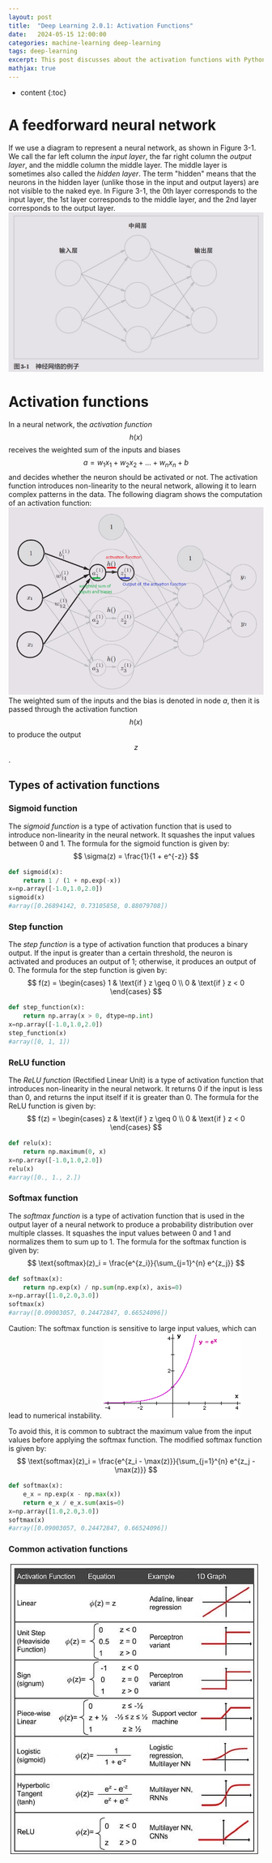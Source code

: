 ```yaml
---
layout: post
title:  "Deep Learning 2.0.1: Activation Functions"
date:   2024-05-15 12:00:00
categories: machine-learning deep-learning
tags: deep-learning
excerpt: This post discusses about the activation functions with Python implementations.
mathjax: true
---
```


* content
{:toc}


# A feedforward neural network
If we use a diagram to represent a neural network, as shown in Figure 3-1. 
We call the far left column the _input layer_, the far right column the _output layer_, and the middle column the middle layer. 
The middle layer is sometimes also called the _hidden layer_. The term "hidden" means that the neurons in the hidden layer (unlike those in the input and output layers) are not visible to the naked eye. 
In Figure 3-1, the 0th layer corresponds to the input layer, the 1st layer corresponds to the middle layer, and the 2nd layer corresponds to the output layer.
![feedforward neural network](/assets/images/deep_learning/200/neural-network-example.png)

# Activation functions
In a neural network, the _activation function_ $$ h(x) $$ receives the weighted sum of the inputs and biases $$ a = w_1x_1 + w_2x_2 + \ldots + w_nx_n + b$$ and decides whether the neuron should be activated or not. 
The activation function introduces non-linearity to the neural network, allowing it to learn complex patterns in the data. The following diagram shows the computation of an activation function:
![activation function](/assets/images/deep_learning/200/activation-func-compute.png)
The weighted sum of the inputs and the bias is denoted in node _a_, then it is passed through the activation function $$ h(x) $$ to produce the output $$ z $$.

## Types of activation functions

### Sigmoid function
The _sigmoid function_ is a type of activation function that is used to introduce non-linearity in the neural network. It squashes the input values between 0 and 1. The formula for the sigmoid function is given by:
$$ \sigma(z) = \frac{1}{1 + e^{-z}} $$

```python
def sigmoid(x):
    return 1 / (1 + np.exp(-x))
x=np.array([-1.0,1.0,2.0])
sigmoid(x) 
#array([0.26894142, 0.73105858, 0.88079708])
```

### Step function
The _step function_ is a type of activation function that produces a binary output. If the input is greater than a certain threshold, the neuron is activated and produces an output of 1; otherwise, it produces an output of 0. The formula for the step function is given by:
$$ f(z) = \begin{cases} 1 & \text{if } z \geq 0 \\ 0 & \text{if } z < 0 \end{cases} $$

```python   
def step_function(x):
    return np.array(x > 0, dtype=np.int)
x=np.array([-1.0,1.0,2.0])
step_function(x)
#array([0, 1, 1])
```

### ReLU function
The _ReLU function_ (Rectified Linear Unit) is a type of activation function that introduces non-linearity in the neural network. It returns 0 if the input is less than 0, and returns the input itself if it is greater than 0. The formula for the ReLU function is given by:
$$ f(z) = \begin{cases} z & \text{if } z \geq 0 \\ 0 & \text{if } z < 0 \end{cases} $$

```python
def relu(x):
    return np.maximum(0, x)
x=np.array([-1.0,1.0,2.0])
relu(x)
#array([0., 1., 2.])
```

### Softmax function
The _softmax function_ is a type of activation function that is used in the output layer of a neural network to produce a probability distribution over multiple classes. It squashes the input values between 0 and 1 and normalizes them to sum up to 1. The formula for the softmax function is given by:
$$ \text{softmax}(z)_i = \frac{e^{z_i}}{\sum_{j=1}^{n} e^{z_j}} $$

```python
def softmax(x):
    return np.exp(x) / np.sum(np.exp(x), axis=0)
x=np.array([1.0,2.0,3.0])
softmax(x)
#array([0.09003057, 0.24472847, 0.66524096])
```

Caution: The softmax function is sensitive to large input values, which can lead to numerical instability. 
![exponential function](/assets/images/deep_learning/200/exponentials.png)    

To avoid this, it is common to subtract the maximum value from the input values before applying the softmax function. The modified softmax function is given by:
$$ \text{softmax}(z)_i = \frac{e^{z_i - \max(z)}}{\sum_{j=1}^{n} e^{z_j - \max(z)}} $$

```python
def softmax(x):
    e_x = np.exp(x - np.max(x))
    return e_x / e_x.sum(axis=0)
x=np.array([1.0,2.0,3.0])
softmax(x)
#array([0.09003057, 0.24472847, 0.66524096])
```

### Common activation functions
![activation functions](/assets/images/deep_learning/200/activation-functions.png)

